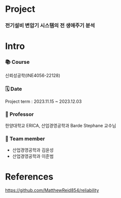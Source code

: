 # Project
### 전기설비 변압기 시스템의 전 생애주기 분석

# Intro 
### 📚 Course
신뢰성공학(INE4056-22128) </br>
### 🗓️ Date 
Project term : 2023.11.15 ~ 2023.12.03 </br>
### :man: Professor 
  한양대학교 ERICA, 산업경영공학과 Barde Stephane 교수님 
### 👥 Team member 
  * 산업경영공학과 김윤성
  * 산업경영공학과 이준범

# References
https://github.com/MatthewReid854/reliability
